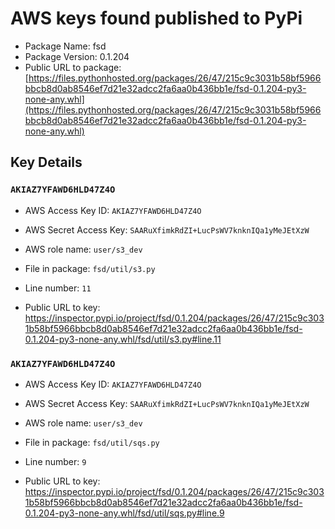 # AWS keys found published to PyPi

* Package Name: fsd
* Package Version: 0.1.204
* Public URL to package: [https://files.pythonhosted.org/packages/26/47/215c9c3031b58bf5966bbcb8d0ab8546ef7d21e32adcc2fa6aa0b436bb1e/fsd-0.1.204-py3-none-any.whl](https://files.pythonhosted.org/packages/26/47/215c9c3031b58bf5966bbcb8d0ab8546ef7d21e32adcc2fa6aa0b436bb1e/fsd-0.1.204-py3-none-any.whl)

## Key Details

### `AKIAZ7YFAWD6HLD47Z4O`

* AWS Access Key ID: `AKIAZ7YFAWD6HLD47Z4O`
* AWS Secret Access Key: `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` 
* AWS role name: `user/s3_dev`
* File in package: `fsd/util/s3.py`
* Line number: `11`

* Public URL to key: https://inspector.pypi.io/project/fsd/0.1.204/packages/26/47/215c9c3031b58bf5966bbcb8d0ab8546ef7d21e32adcc2fa6aa0b436bb1e/fsd-0.1.204-py3-none-any.whl/fsd/util/s3.py#line.11



### `AKIAZ7YFAWD6HLD47Z4O`

* AWS Access Key ID: `AKIAZ7YFAWD6HLD47Z4O`
* AWS Secret Access Key: `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` 
* AWS role name: `user/s3_dev`
* File in package: `fsd/util/sqs.py`
* Line number: `9`

* Public URL to key: https://inspector.pypi.io/project/fsd/0.1.204/packages/26/47/215c9c3031b58bf5966bbcb8d0ab8546ef7d21e32adcc2fa6aa0b436bb1e/fsd-0.1.204-py3-none-any.whl/fsd/util/sqs.py#line.9


